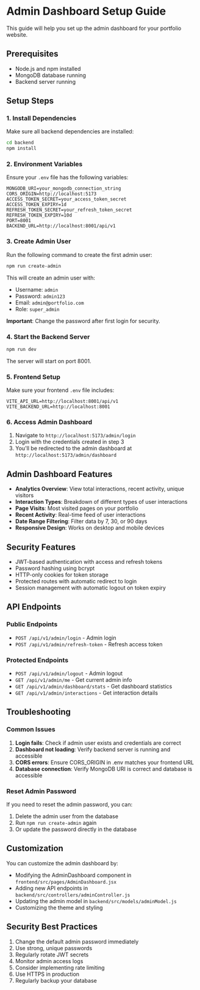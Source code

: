 # Admin Dashboard Setup Guide

This guide will help you set up the admin dashboard for your portfolio website.

## Prerequisites

- Node.js and npm installed
- MongoDB database running
- Backend server running

## Setup Steps

### 1. Install Dependencies

Make sure all backend dependencies are installed:

```bash
cd backend
npm install
```

### 2. Environment Variables

Ensure your `.env` file has the following variables:

```env
MONGODB_URI=your_mongodb_connection_string
CORS_ORIGIN=http://localhost:5173
ACCESS_TOKEN_SECRET=your_access_token_secret
ACCESS_TOKEN_EXPIRY=1d
REFRESH_TOKEN_SECRET=your_refresh_token_secret
REFRESH_TOKEN_EXPIRY=10d
PORT=8001
BACKEND_URL=http://localhost:8001/api/v1
```

### 3. Create Admin User

Run the following command to create the first admin user:

```bash
npm run create-admin
```

This will create an admin user with:
- Username: `admin`
- Password: `admin123`
- Email: `admin@portfolio.com`
- Role: `super_admin`

**Important**: Change the password after first login for security.

### 4. Start the Backend Server

```bash
npm run dev
```

The server will start on port 8001.

### 5. Frontend Setup

Make sure your frontend `.env` file includes:

```env
VITE_API_URL=http://localhost:8001/api/v1
VITE_BACKEND_URL=http://localhost:8001
```

### 6. Access Admin Dashboard

1. Navigate to `http://localhost:5173/admin/login`
2. Login with the credentials created in step 3
3. You'll be redirected to the admin dashboard at `http://localhost:5173/admin/dashboard`

## Admin Dashboard Features

- **Analytics Overview**: View total interactions, recent activity, unique visitors
- **Interaction Types**: Breakdown of different types of user interactions
- **Page Visits**: Most visited pages on your portfolio
- **Recent Activity**: Real-time feed of user interactions
- **Date Range Filtering**: Filter data by 7, 30, or 90 days
- **Responsive Design**: Works on desktop and mobile devices

## Security Features

- JWT-based authentication with access and refresh tokens
- Password hashing using bcrypt
- HTTP-only cookies for token storage
- Protected routes with automatic redirect to login
- Session management with automatic logout on token expiry

## API Endpoints

### Public Endpoints
- `POST /api/v1/admin/login` - Admin login
- `POST /api/v1/admin/refresh-token` - Refresh access token

### Protected Endpoints
- `POST /api/v1/admin/logout` - Admin logout
- `GET /api/v1/admin/me` - Get current admin info
- `GET /api/v1/admin/dashboard/stats` - Get dashboard statistics
- `GET /api/v1/admin/interactions` - Get interaction details

## Troubleshooting

### Common Issues

1. **Login fails**: Check if admin user exists and credentials are correct
2. **Dashboard not loading**: Verify backend server is running and accessible
3. **CORS errors**: Ensure CORS_ORIGIN in .env matches your frontend URL
4. **Database connection**: Verify MongoDB URI is correct and database is accessible

### Reset Admin Password

If you need to reset the admin password, you can:

1. Delete the admin user from the database
2. Run `npm run create-admin` again
3. Or update the password directly in the database

## Customization

You can customize the admin dashboard by:

- Modifying the AdminDashboard component in `frontend/src/pages/AdminDashboard.jsx`
- Adding new API endpoints in `backend/src/controllers/adminController.js`
- Updating the admin model in `backend/src/models/adminModel.js`
- Customizing the theme and styling

## Security Best Practices

1. Change the default admin password immediately
2. Use strong, unique passwords
3. Regularly rotate JWT secrets
4. Monitor admin access logs
5. Consider implementing rate limiting
6. Use HTTPS in production
7. Regularly backup your database 